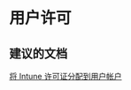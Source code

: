 <properties
    pageTitle="User Licensing"
    description="用户许可"
    service="microsoft.intune"
    resource="intune"
    authors="mackie1604"
    displayOrder=""
    selfHelpType="generic"
    supportTopicIds="32435264"
    resourceTags=""
    productPesIds="15584"
    cloudEnvironments="public"
/>


# <a name="user-licensing"></a>用户许可

## <a name="recommended-documents"></a>**建议的文档**

[将 Intune 许可证分配到用户帐户](https://docs.microsoft.com/intune/licenses-assign)<br>







